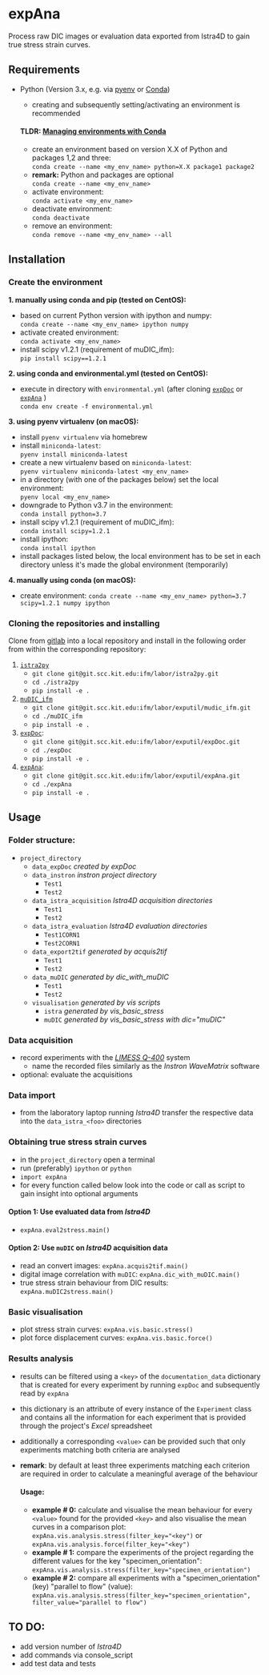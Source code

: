 # expAna

Process raw DIC images or evaluation data exported from Istra4D to gain true stress strain curves.

## Requirements
- Python (Version 3.x, e.g. via [pyenv](https://github.com/pyenv/pyenv) or [Conda](https://docs.conda.io/en/latest/))
    - creating and subsequently setting/activating an environment is recommended

  #### **TLDR**: [Managing environments with Conda](https://docs.conda.io/projects/conda/en/latest/user-guide/tasks/manage-environments.html)
  - create an environment based on version X.X of Python and packages 1,2 and three:   
  `conda create --name <my_env_name> python=X.X package1 package2`
  - **remark:** Python and packages are optional   
  `conda create --name <my_env_name>`
  - activate environment:   
  `conda activate <my_env_name>`
  - deactivate environment:   
  `conda deactivate`
  - remove an environment:   
  `conda remove --name <my_env_name> --all`

## Installation
### Create the environment
**1. manually using conda and pip (tested on CentOS):** 
  - based on current Python version with ipython and numpy:   
    `conda create --name <my_env_name> ipython numpy`
  - activate created environment:   
    `conda activate <my_env_name>`
  - install scipy v1.2.1 (requirement of muDIC_ifm):   
    `pip install scipy==1.2.1`
    
**2. using conda and environmental.yml (tested on CentOS):**
  - execute in directory with `environmental.yml` (after cloning [`expDoc`](https://git.scc.kit.edu/ifm/labor/exputil/expDoc) or [`expAna`](https://git.scc.kit.edu/ifm/labor/exputil/expAna) )   
    `conda env create -f environmental.yml`
    
**3. using pyenv virtualenv (on macOS):**
  - install `pyenv virtualenv` via homebrew
  - install `miniconda-latest`:   
    `pyenv install miniconda-latest`
  - create a new virtualenv based on `miniconda-latest`:   
    `pyenv virtualenv miniconda-latest <my_env_name>`
  - in a directory (with one of the packages below) set the local environment:   
    `pyenv local <my_env_name>`
  - downgrade to Python v3.7 in the environment:   
    `conda install python=3.7`
  - install scipy v1.2.1 (requirement of muDIC_ifm):   
    `conda install scipy=1.2.1`
  - install ipython:   
    `conda install ipython`
  - install packages listed below, the local environment has to be set in each directory unless it's made the global environment (temporarily)

**4. manually using conda (on macOS):**
  - create environment:
    `conda create --name <my_env_name> python=3.7 scipy=1.2.1 numpy ipython`

### Cloning the repositories and installing
Clone from [gitlab](https://git.scc.kit.edu/) into a local repository and install in the following order from within the corresponding repository:
1. [`istra2py`](https://git.scc.kit.edu/ifm/labor/istra2py)
   - `git clone git@git.scc.kit.edu:ifm/labor/istra2py.git`
   - `cd ./istra2py`
   - `pip install -e .`
2. [`muDIC_ifm`](https://git.scc.kit.edu/ifm/labor/exputil/mudic_ifm)
   - `git clone git@git.scc.kit.edu:ifm/labor/exputil/mudic_ifm.git`
   - `cd ./muDIC_ifm`
   - `pip install -e .`
3. [`expDoc`](https://git.scc.kit.edu/ifm/labor/exputil/expDoc):
   - `git clone git@git.scc.kit.edu:ifm/labor/exputil/expDoc.git`
   - `cd ./expDoc`
   - `pip install -e .`
4. [`expAna`](https://git.scc.kit.edu/ifm/labor/exputil/expAna):
   - `git clone git@git.scc.kit.edu:ifm/labor/exputil/expAna.git`
   - `cd ./expAna`
   - `pip install -e .`

## Usage
### Folder structure:
- `project_directory`
  - `data_expDoc` *created by expDoc*
  - `data_instron` *instron project directory*
     - `Test1`
     - `Test2`
  - `data_istra_acquisition` *Istra4D acquisition directories*
     - `Test1`
     - `Test2`
  - `data_istra_evaluation` *Istra4D evaluation directories*
     - `Test1CORN1`
     - `Test2CORN1`
  - `data_export2tif` *generated by acquis2tif*
     - `Test1`
     - `Test2`
  - `data_muDIC` *generated by dic_with_muDIC*
     - `Test1`
     - `Test2`
  - `visualisation` *generated by vis scripts*
     - `istra` *generated by vis_basic_stress*
     - `muDIC` *generated by vis_basic_stress with dic="muDIC"*

### Data acquisition
- record experiments with the [_LIMESS Q-400_](https://git.scc.kit.edu/ifm/labor/pruefmaschinen/-/tree/master/DIC_Limess) system
  - name the recorded files similarly as the _Instron WaveMatrix_ software
- optional: evaluate the acquisitions 

### Data import
- from the laboratory laptop running _Istra4D_ transfer the respective data into the `data_istra_<foo>` directories

### Obtaining true stress strain curves
- in the `project_directory` open a terminal
- run (preferably) `ipython` or `python`
- `import expAna`
- for every function called below look into the code or call as script to gain insight into optional arguments
#### Option 1: Use evaluated data from _Istra4D_
- `expAna.eval2stress.main()`
#### Option 2: Use `muDIC` on _Istra4D_ acquisition data
- read an convert images: `expAna.acquis2tif.main()`
- digital image correlation with `muDIC`: `expAna.dic_with_muDIC.main()`
- true stress strain behaviour from DIC results: `expAna.muDIC2stress.main()`

### Basic visualisation
- plot stress strain curves: `expAna.vis.basic.stress()`
- plot force displacement curves: `expAna.vis.basic.force()`

### Results analysis
- results can be filtered using a `<key>` of the `documentation_data` dictionary that is created for every experiment by running `expDoc` and subsequently read by `expAna`
- this dictionary is an attribute of every instance of the `Experiment` class and contains all the information for each experiment that is provided through the project's _Excel_ spreadsheet
- additionally a corresponding `<value>` can be provided such that only experiments matching both criteria are analysed
- **remark**: by default at least three experiments matching each criterion are required in order to calculate a meaningful average of the behaviour

  #### Usage: 
    - **example # 0:** calculate and visualise the mean behaviour for every `<value>` found for the provided `<key>` and also visualise the mean curves in a comparison plot: `expAna.vis.analysis.stress(filter_key="<key")` or `expAna.vis.analysis.force(filter_key="<key")`
    - **example # 1:** compare the experiments of the project regarding the different values for the key "specimen_orientation": `expAna.vis.analysis.stress(filter_key="specimen_orientation")`
    - **example # 2:** compare all experiments with a "specimen_orientation" (key) "parallel to flow" (value): `expAna.vis.analysis.stress(filter_key="specimen_orientation", filter_value="parallel to flow")`

## TO DO:
- add version number of _Istra4D_
- add commands via console_script
- add test data and tests
